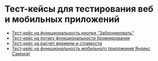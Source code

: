 # Тест-кейсы для тестирования веб и мобильных приложений
- [Тест-кейс на функциональность кнопки "Забронировать"](https://github.com/AlexiaIv/Test-cases/blob/main/Тест-кейсы%20логика%20кнопки%20«Забронировать».xlsx)
- [Тест-кейс на логику функциональности бровнирования](https://github.com/AlexiaIv/Test-cases/blob/main/Тест-кейсы%20логика%20функциональности%20бронирования.xlsx)
- [Тест-кейс на расчет времени и стоимости](https://github.com/AlexiaIv/Test-cases/blob/main/Тест-кейсы%20расчет%20времени%20и%20стоимости%20в%20пути.xlsx)
- [Тест-кейс на функциональность мобильного приложения Яндекс Самокат](https://github.com/AlexiaIv/Test-cases/blob/main/Тест-кейсы%20функциональность%20мобильного%20приложения%20Яндекс.Самокат.xlsx)
